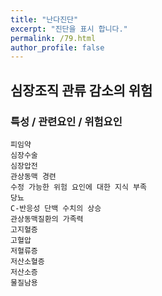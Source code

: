 ```yaml
---
title: "난다진단"
excerpt: "진단을 표시 합니다."
permalink: /79.html
author_profile: false
---
```

## 심장조직 관류 감소의 위험




### 특성 / 관련요인 / 위험요인

>                

    피임약
    심장수술
    심장압전
    관상동맥 경련
    수정 가능한 위험 요인에 대한 지식 부족
    당뇨
    C-반응성 단백 수치의 상승
    관상동맥질환의 가족력
    고지혈증
    고혈압
    저혈류증
    저산소혈증
    저산소증
    물질남용
